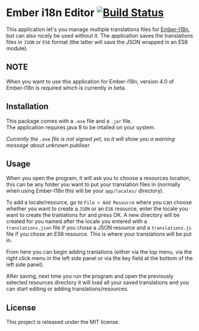 # Ember i18n Editor [![Build Status](https://travis-ci.org/jcbvm/ember-i18n-editor.svg?branch=master)](https://travis-ci.org/jcbvm/require-i18next)

This application let's you manage multiple translations files for [Ember-I18n](https://github.com/jamesarosen/ember-i18n), but can also nicely be used without it. The application saves the translations files in `JSON` or `ES6` format (the latter will save the JSON wrapped in an ES6 module).

## NOTE

When you want to use this application for Ember-I18n, version 4.0 of Ember-I18n is required which is currently in beta.

## Installation

This package comes with a `.exe` file and a `.jar` file.<br>
The application requires java 8 to be intalled on your system.

<i>Currently the `.exe` file is not signed yet, so it will show you a warning message about unknown publiser.</i>

## Usage

When you open the program, it will ask you to choose a resources location, this can be any folder you want to put your translation files in (normally when using Ember-I18n this will be your `app/locales/` directory). 

To add a locale/resource, go to `File > Add Resource` where you can choose whether you want to create a `JSON` or an `ES6` resource, enter the locale you want to create the tranlations for and press OK. A new directory will be created for you named after the locale you entered with a `translations.json` file if you chose a JSON resource and a `translations.js` file if you chose an ES6 resource. This is where your translations will be put in.

From here you can begin adding tranlations (either via the top menu, via the right click menu in the left side panel or via the key field at the bottom of the left side panel).

After saving, next time you run the program and open the previously selected resources directory it will load all your saved translations and you can start editing or adding translations/resources.

## License

This project is released under the MIT license.
